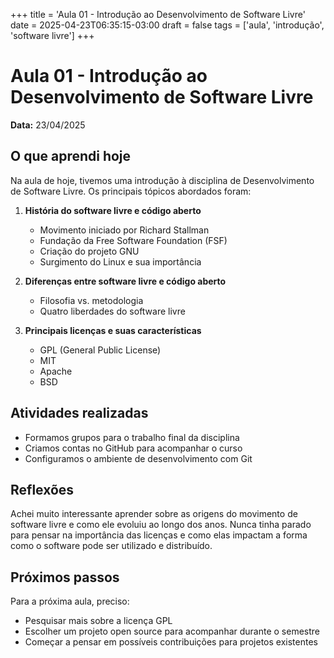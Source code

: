 +++
title = 'Aula 01 - Introdução ao Desenvolvimento de Software Livre'
date = 2025-04-23T06:35:15-03:00
draft = false
tags = ['aula', 'introdução', 'software livre']
+++

# Aula 01 - Introdução ao Desenvolvimento de Software Livre

**Data:** 23/04/2025

## O que aprendi hoje

Na aula de hoje, tivemos uma introdução à disciplina de Desenvolvimento de Software Livre. Os principais tópicos abordados foram:

1. **História do software livre e código aberto**
   - Movimento iniciado por Richard Stallman
   - Fundação da Free Software Foundation (FSF)
   - Criação do projeto GNU
   - Surgimento do Linux e sua importância

2. **Diferenças entre software livre e código aberto**
   - Filosofia vs. metodologia
   - Quatro liberdades do software livre

3. **Principais licenças e suas características**
   - GPL (General Public License)
   - MIT
   - Apache
   - BSD

## Atividades realizadas

- Formamos grupos para o trabalho final da disciplina
- Criamos contas no GitHub para acompanhar o curso
- Configuramos o ambiente de desenvolvimento com Git

## Reflexões

Achei muito interessante aprender sobre as origens do movimento de software livre e como ele evoluiu ao longo dos anos. Nunca tinha parado para pensar na importância das licenças e como elas impactam a forma como o software pode ser utilizado e distribuído.

## Próximos passos

Para a próxima aula, preciso:
- Pesquisar mais sobre a licença GPL
- Escolher um projeto open source para acompanhar durante o semestre
- Começar a pensar em possíveis contribuições para projetos existentes
